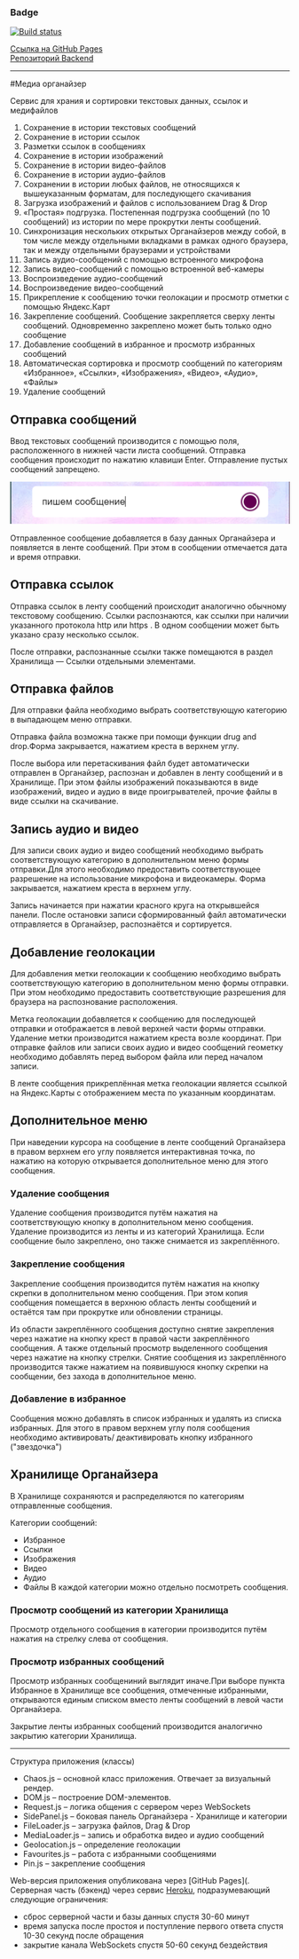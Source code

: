 
### Badge
[![Build status](https://ci.appveyor.com/api/projects/status/o75kamlqim2obw82?svg=true)](https://ci.appveyor.com/project/KateYachmeneva/ahj-diploma-frontend)

[Ссылка на GitHub Pages]()<br>
[Репозиторий Backend]()

---

#Медиа органайзер

Сервис для храния и сортировки текстовых данных, ссылок и медифайлов



1. Сохранение в истории текстовых сообщений
2. Сохранение в истории ссылок
3. Разметки ссылок в сообщениях
4. Сохранение в истории изображений
5. Сохранение в истории видео-файлов
6. Сохранение в истории аудио-файлов
7. Сохранении в истории любых файлов, не относящихся к вышеуказанным форматам, для последующего скачивания
8. Загрузка изображений и файлов с использованием Drag & Drop
9. «Простая» подгрузка. Постепенная подгрузка сообщений (по 10 сообщений) из истории по мере прокрутки ленты сообщений.
10. Синхронизация нескольких открытых Органайзеров между собой, в том числе между отдельными вкладками в рамках одного браузера, так и между отдельными браузерами и устройствами
11. Запись аудио-сообщений с помощью встроенного микрофона
12. Запись видео-сообщений с помощью встроенной веб-камеры
13. Воспроизведение аудио-сообщений
14. Воспроизведение видео-сообщений
15. Прикрепление к сообщению точки геолокации и просмотр отметки с помощью Яндекс.Карт
16. Закрепление сообщений. Сообщение закрепляется сверху ленты сообщений. Одновременно закреплено может быть только одно сообщение
17. Добавление сообщений в избранное и просмотр избранных сообщений
18. Автоматическая сортировка и просмотр сообщений по категориям «Избранное», «Ссылки», «Изображения», «Видео», «Аудио», «Файлы»
19. Удаление сообщений

## Отправка сообщений

Ввод текстовых сообщений производится с помощью поля, расположенного в нижней части листа сообщений. Отправка сообщения происходит по нажатию клавиши Enter. Отправление пустых сообщений запрещено.

![](https://github.com/KateYachmeneva/ahj-diploma-frontend/blob/master/readme_pic/1-sendtext.png)

Отправленное сообщение добавляется в базу данных Органайзера и появляется в ленте сообщений. При этом в сообщении отмечается дата и время отправки.

## Отправка ссылок

Отправка ссылок в ленту сообщений происходит аналогично обычному текстовому сообщению. Ссылки распознаются, как ссылки при наличии указанного протокола http или https . В одном сообщении может быть указано сразу несколько ссылок.

<!-- ![](https://github.com/) -->

После отправки, распознанные ссылки также помещаются в раздел Хранилища — Ссылки отдельными элементами.

## Отправка файлов

Для отправки файла необходимо выбрать соответствующую категорию в выпадающем меню отправки.
<!-- 
![](https://github.com/) -->

Отправка файла возможна также при помощи функции drug and drop.Форма закрывается, нажатием креста в верхнем углу.

<!-- ![](https://github.com/) -->

После выбора или перетаскивания файл будет автоматически отправлен в Органайзер, распознан и добавлен в ленту сообщений и в Хранилище.
При этом файлы изображений показываются в виде изображений, видео и аудио в виде проигрывателей, прочие файлы в виде ссылки на скачивание.

## Запись аудио и видео

Для записи своих аудио и видео сообщений необходимо выбрать соответствующую категорию в дополнительном меню формы отправки.Для этого необходимо 
предоставить соответствующее разрешение на использование микрофона и видеокамеры. Форма закрывается, нажатием креста в верхнем углу.

<!-- 
![](https://github.com/) -->

Запись начинается при нажатии красного круга на открывшейся панели. После остановки записи сформированный файл автоматически отправляется в Органайзер, 
распознаётся и сортируется.

## Добавление геолокации

Для добавления метки геолокации к сообщению необходимо выбрать соответствующую категорию в дополнительном меню формы отправки. При этом необходимо 
предоставить соответствующие разрешения для браузера на распознование расположения.

<!-- ![](https://github.com/) -->

Метка геолокации добавляется к сообщению для последующей отправки и отображается в левой верхней части формы отправки. Удаление метки производится 
нажатием креста возле координат.
При отправке файлов или записи своих аудио и видео сообщений геометку необходимо добавлять перед выбором файла или перед началом записи.

В ленте сообщения прикреплённая метка геолокации является ссылкой на Яндекс.Карты с отображением места по указанным координатам.

<!-- ![](https://github.com/) -->

## Дополнительное меню

При наведении курсора на сообщение в ленте сообщений Органайзера в правом верхнем его углу появляется интерактивная точка, по нажатию на которую 
открывается дополнительное меню для этого сообщения.

<!-- ![]() -->

### Удаление сообщения

Удаление сообщения производится путём нажатия на соответствующую кнопку в дополнительном меню сообщения.
Удаление производится из ленты и из категорий Хранилища. Если сообщение было закреплено, оно также снимается из закреплённого.

### Закрепление сообщения

Закрепление сообщения производится путём нажатия на кнопку скрепки в дополнительном меню сообщения.
При этом копия сообщения помещается в верхнюю область ленты сообщений и остаётся там при прокрутке или обновлении страницы.


<!-- ![](https://github.com/) -->

Из области закреплённого сообщения доступно снятие закрепления через нажатие на кнопку крест в правой части закреплённого сообщения. А также отдельный 
просмотр выделенного сообщения через нажатие на кнопку стрелки.
Снятие сообщения из закреплённого производится также нажатием на появившуюся кнопку скрепки на сообщении, без захода в дополнительное меню.

### Добавление в избранное

Сообщения можно добавлять в список избранных и удалять из списка избранных. Для этого в правом верхнем углу поля сообщения необходимо активировать/
деактивировать кнопку избранного ("звездочка")
<!-- ![](https://github.com/) -->

## Хранилище Органайзера

В Хранилище сохраняются и распределяются по категориям отправленные сообщения.

<!-- ![](https://github.com/) -->
Категории сообщений:
* Избранное
* Ссылки
* Изображения
* Видео
* Аудио
* Файлы
В каждой категории можно отдельно посмотреть сообщения.

### Просмотр сообщений из категории Хранилища

Просмотр отдельного сообщения в категории производится путём нажатия на стрелку слева от сообщения.
<!-- 
![](https://github.com/) -->

### Просмотр избранных сообщений

Просмотр избранных сообщениний выглядит иначе.При выборе пункта Избранное в Хранилище все сообщения, отмеченные избранными, открываются единым списком 
вместо ленты сообщений в левой части Органайзера.
<!-- 

![](https://github.com/) -->

Закрытие ленты избранных сообщений производится аналогично закрытию категории Хранилища.

---
Структура приложения (классы)
* Chaos.js – основной класс приложения. Отвечает за визуальный рендер.
* DOM.js – построение DOM-элементов.
* Request.js – логика общения с сервером через WebSockets
* SidePanel.js – боковая панель Органайзера - Хранилище и категории
* FileLoader.js – загрузка файлов, Drag & Drop
* MediaLoader.js – запись и обработка видео и аудио сообщений
* Geolocation.js – определение геолокации
* Favourites.js – работа с избранными сообщениями
* Pin.js – закрепление сообщения

Web-версия приложения опубликована через [GitHub Pages](.
Серверная часть (бэкенд) через сервис [Heroku](), подразумевающий следующие ограничения:
* сброс серверной части и базы данных спустя 30-60 минут
* время запуска после простоя и поступление первого ответа спустя 10-30 секунд после обращения
* закрытие канала WebSockets спустя 50-60 секунд бездействия